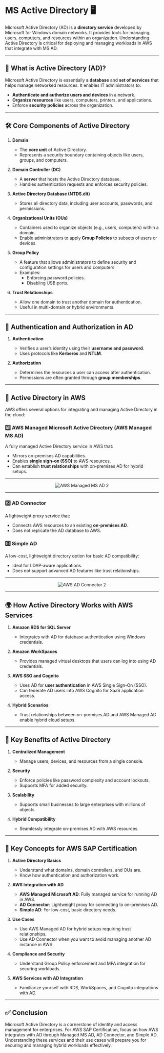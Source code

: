 # MS Active Directory 🖥️

Microsoft Active Directory (AD) is a **directory service** developed by Microsoft for Windows domain networks. It provides tools for managing users, computers, and resources within an organization. Understanding Active Directory is critical for deploying and managing workloads in AWS that integrate with MS AD.

---

## 🌟 **What is Active Directory (AD)?**

Microsoft Active Directory is essentially a **database** and **set of services** that helps manage networked resources. It enables IT administrators to:

- **Authenticate and authorize users and devices** in a network.
- **Organize resources** like users, computers, printers, and applications.
- Enforce **security policies** across the organization.

---

## 🛠️ **Core Components of Active Directory**

1. **Domain**

   - The **core unit** of Active Directory.
   - Represents a security boundary containing objects like users, groups, and computers.

2. **Domain Controller (DC)**

   - A **server** that hosts the Active Directory database.
   - Handles authentication requests and enforces security policies.

3. **Active Directory Database (NTDS.dit)**

   - Stores all directory data, including user accounts, passwords, and permissions.

4. **Organizational Units (OUs)**

   - Containers used to organize objects (e.g., users, computers) within a domain.
   - Enable administrators to apply **Group Policies** to subsets of users or devices.

5. **Group Policy**

   - A feature that allows administrators to define security and configuration settings for users and computers.
   - Examples:
     - Enforcing password policies.
     - Disabling USB ports.

6. **Trust Relationships**
   - Allow one domain to trust another domain for authentication.
   - Useful in multi-domain or hybrid environments.

---

## 🔑 **Authentication and Authorization in AD**

1. **Authentication**

   - Verifies a user’s identity using their **username and password**.
   - Uses protocols like **Kerberos** and **NTLM**.

2. **Authorization**
   - Determines the resources a user can access after authentication.
   - Permissions are often granted through **group memberships**.

---

## 🏢 **Active Directory in AWS**

AWS offers several options for integrating and managing Active Directory in the cloud:

### 1️⃣ **AWS Managed Microsoft Active Directory (AWS Managed MS AD)**

A fully managed Active Directory service in AWS that:

- Mirrors on-premises AD capabilities.
- Enables **single sign-on (SSO)** to AWS resources.
- Can establish **trust relationships** with on-premises AD for hybrid setups.

---

<div align="center" style="padding:0 20px">
  <img src="images/aws-ms-ad-2.png" alt="AWS Managed MS AD 2" />
</div>

---

### 2️⃣ **AD Connector**

A lightweight proxy service that:

- Connects AWS resources to an existing **on-premises AD**.
- Does not replicate the AD database to AWS.

### 3️⃣ **Simple AD**

A low-cost, lightweight directory option for basic AD compatibility:

- Ideal for LDAP-aware applications.
- Does not support advanced AD features like trust relationships.

---

<div align="center" style="padding:0 20px">
  <img src="images/aws-ms-ad-connector-2.png" alt="AWS AD Connector 2" />
</div>

---

## 🌍 **How Active Directory Works with AWS Services**

1. **Amazon RDS for SQL Server**

   - Integrates with AD for database authentication using Windows credentials.

2. **Amazon WorkSpaces**

   - Provides managed virtual desktops that users can log into using AD credentials.

3. **AWS SSO and Cognito**

   - Uses AD for **user authentication** in AWS Single Sign-On (SSO).
   - Can federate AD users into AWS Cognito for SaaS application access.

4. **Hybrid Scenarios**
   - Trust relationships between on-premises AD and AWS Managed AD enable hybrid cloud setups.

---

## 🤔 **Key Benefits of Active Directory**

1. **Centralized Management**

   - Manage users, devices, and resources from a single console.

2. **Security**

   - Enforce policies like password complexity and account lockouts.
   - Supports MFA for added security.

3. **Scalability**

   - Supports small businesses to large enterprises with millions of objects.

4. **Hybrid Compatibility**
   - Seamlessly integrate on-premises AD with AWS resources.

---

## 🚀 **Key Concepts for AWS SAP Certification**

1. **Active Directory Basics**

   - Understand what domains, domain controllers, and OUs are.
   - Know how authentication and authorization work.

2. **AWS Integration with AD**

   - **AWS Managed Microsoft AD**: Fully managed service for running AD in AWS.
   - **AD Connector**: Lightweight proxy for connecting to on-premises AD.
   - **Simple AD**: For low-cost, basic directory needs.

3. **Use Cases**

   - Use AWS Managed AD for hybrid setups requiring trust relationships.
   - Use AD Connector when you want to avoid managing another AD instance in AWS.

4. **Compliance and Security**

   - Understand Group Policy enforcement and MFA integration for securing workloads.

5. **AWS Services with AD Integration**
   - Familiarize yourself with RDS, WorkSpaces, and Cognito integrations with AD.

---

## ✅ **Conclusion**

Microsoft Active Directory is a cornerstone of identity and access management for enterprises. For AWS SAP Certification, focus on how AWS integrates with AD through Managed MS AD, AD Connector, and Simple AD. Understanding these services and their use cases will prepare you for securing and managing hybrid workloads effectively.
